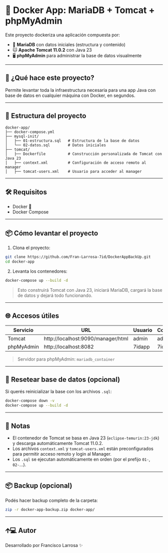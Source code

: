 # 📣 Docker App: MariaDB + Tomcat + phpMyAdmin

Este proyecto dockeriza una aplicación compuesta por:

- 🐬 **MariaDB** con datos iniciales (estructura y contenido)
- 🐱 **Apache Tomcat 11.0.2** con Java 23
- 🖥️ **phpMyAdmin** para administrar la base de datos visualmente

---

## 🚀 ¿Qué hace este proyecto?

Permite levantar toda la infraestructura necesaria para una app Java con base de datos en cualquier máquina con Docker, en segundos.

---

## 📁 Estructura del proyecto

```
docker-app/
├── docker-compose.yml
├── mysql-init/
│   ├── 01-estructura.sql   # Estructura de la base de datos
│   └── 02-datos.sql        # Datos iniciales
├── tomcat/
│   ├── Dockerfile          # Construcción personalizada de Tomcat con Java 23
│   ├── context.xml         # Configuración de acceso remoto al manager
│   ├── tomcat-users.xml    # Usuario para acceder al manager
```

---

## 🛠️ Requisitos

- Docker 📣
- Docker Compose

---

## 📦 Cómo levantar el proyecto

1. Clona el proyecto:

```bash
git clone https://github.com/Fran-Larrosa-7id/DockerAppBackUp.git
cd docker-app
```

2. Levanta los contenedores:

```bash
docker-compose up --build -d
```

> Esto construirá Tomcat con Java 23, iniciará MariaDB, cargará la base de datos y dejará todo funcionando.

---

## 🌐 Accesos útiles

| Servicio     | URL                           | Usuario    | Contraseña |
|--------------|-------------------------------|------------|-------------|
| Tomcat       | http://localhost:9090/manager/html | admin      | admin       |
| phpMyAdmin   | http://localhost:8082         | 7idapp     | 7id424      |

> Servidor para phpMyAdmin: `mariadb_container`

---

## 🔄 Resetear base de datos (opcional)

Si querés reinicializar la base con los archivos `.sql`:

```bash
docker-compose down -v
docker-compose up --build -d
```

---

## 🧐 Notas

- El contenedor de Tomcat se basa en Java 23 (`eclipse-temurin:23-jdk`) y descarga automáticamente Tomcat 11.0.2.
- Los archivos `context.xml` y `tomcat-users.xml` están preconfigurados para permitir acceso remoto y login al Manager.
- Los `.sql` se ejecutan automáticamente en orden (por el prefijo `01-`, `02-`...).

---

## 📦 Backup (opcional)

Podés hacer backup completo de la carpeta:

```bash
zip -r docker-app-backup.zip docker-app/
```

---

## 🡩‍💻 Autor

Desarrollado por Francisco Larrosa ✨
